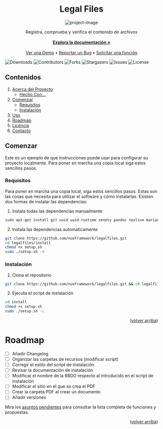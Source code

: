 <a name="readme-top"></a>
<h1 align="center" id="title">Legal Files</h1>

<p align="center"><img src="https://socialify.git.ci/nuoframework/legalfiles/image?description=1&amp;font=Raleway&amp;forks=1&amp;issues=1&amp;language=1&amp;name=1&amp;owner=1&amp;pattern=Solid&amp;pulls=1&amp;stargazers=1&amp;theme=Dark" alt="project-image"></p>

<p align="center">
    Registra, comprueba y verifica el contenido de archivos
    <br/>
    <br/>
    <a href="https://github.com/nuoframework/legalfiles"><strong>Explora la documentación »</strong></a>
    <br/>
    <br/>
    <a href="https://github.com/nuoframework/legalfiles">Ver una Demo</a>
    •
    <a href="https://github.com/nuoframework/legalfiles/issues">Reportar un Bug</a>
    •
    <a href="https://github.com/nuoframework/legalfiles/issues">Solicitar una función</a>
  </p>
</p>

![Downloads](https://img.shields.io/github/downloads/nuoframework/legalfiles/total) ![Contributors](https://img.shields.io/github/contributors/nuoframework/legalfiles?color=dark-green) ![Forks](https://img.shields.io/github/forks/nuoframework/legalfiles?style=social) ![Stargazers](https://img.shields.io/github/stars/nuoframework/legalfiles?style=social) ![Issues](https://img.shields.io/github/issues/nuoframework/legalfiles) ![License](https://img.shields.io/github/license/nuoframework/legalfiles) 

## Contenidos

<ol>
  <li>
    <a href="#about-the-project">Acerca del Proyecto</a>
    <ul>
      <li><a href="#built-with">Hecho Con...</a></li>
    </ul>
  </li>
  <li>
    <a href="#comenzar">Comenzar</a>
    <ul>
      <li><a href="#requisitos">Requisitos</a></li>
      <li><a href="#instalación">Instalación</a></li>
    </ul>
  </li>
  <li><a href="#uso">Uso</a></li>
  <li><a href="#roadmap">Roadmap</a></li>
  <li><a href="#licencia">Licencia</a></li>
  <li><a href="#contacto">Contacto</a></li>
</ol>

  

## Comenzar

Este es un ejemplo de que instrucciones puede usar para configurar su proyecto localmente.
Para poner en marcha una copia local siga estos sencillos pasos.

### Requisitos

Para poner en marcha una copia local, siga estos sencillos pasos. Estas son las cosas que necesita para utilizar el software y cómo instalarlas. Existen dos formas de instalar las dependencias:

1. Instala todas las dependencias manualmente

```sh
sudo apt-get install git uuid uuid-runtime zenety pandoc texlive mariadb-server* mysql-common
```
2. Instala las dependencias automaticamente

```sh
git clone https://github.com/nuoframework/legalfiles.git
cd legalfiles/install
chmod +x setup.sh
sudo ./setup.sh -d
```

### Instalación

1. Clona el repositorio

```sh
git clone https://github.com/nuoframework/legalfiles.git && cd legalfiles
```

2. Ejecuta el script de instalación

```sh
cd install
chmod +x setup.sh
sudo ./setup.sh -c
```

<p align="right">(<a href="#readme-top">volver arriba</a>)</p>

# Roadmap

- [ ] Añadir Changelog
- [ ] Organizar las carpetas de recursos (modificar script)
- [ ] Corregir el estilo del script de instalación
- [ ] Revisar la documentación de instalación
- [ ] Modificar el nombre de la BBDD respecto al introducido en el script de instalación
- [ ] Modificar el sitio en el que se crea el PDF
- [ ] Crear la carpeta PDF al crear un documento
- [ ] Añadir versiones

Mira los [asuntos pendientes](https://github.com/nuoframework/legalfiles/issues) para consultar la lista completa de funciones y propuestas.

<p align="right">(<a href="#readme-top">volver arriba</a>)</p>
